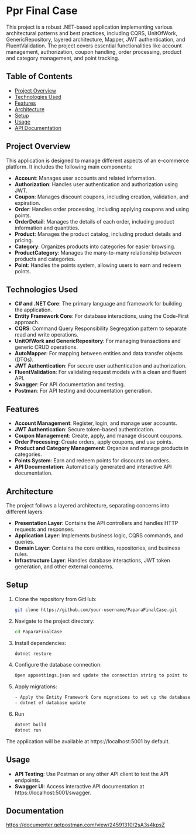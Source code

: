 
# Ppr Final Case

This project is a robust .NET-based application implementing various architectural patterns and best practices, including CQRS, UnitOfWork, GenericRepository, layered architecture, Mapper, JWT authentication, and FluentValidation. The project covers essential functionalities like account management, authorization, coupon handling, order processing, product and category management, and point tracking.

## Table of Contents

- [Project Overview](#project-overview)
- [Technologies Used](#technologies-used)
- [Features](#features)
- [Architecture](#architecture)
- [Setup](#setup)
- [Usage](#usage)
- [API Documentation](#documentation)

## Project Overview

This application is designed to manage different aspects of an e-commerce platform. It includes the following main components:

- **Account**: Manages user accounts and related information.
- **Authorization**: Handles user authentication and authorization using JWT.
- **Coupon**: Manages discount coupons, including creation, validation, and expiration.
- **Order**: Handles order processing, including applying coupons and using points.
- **OrderDetail**: Manages the details of each order, including product information and quantities.
- **Product**: Manages the product catalog, including product details and pricing.
- **Category**: Organizes products into categories for easier browsing.
- **ProductCategory**: Manages the many-to-many relationship between products and categories.
- **Point**: Handles the points system, allowing users to earn and redeem points.

## Technologies Used

- **C# and .NET Core**: The primary language and framework for building the application.
- **Entity Framework Core**: For database interactions, using the Code-First approach.
- **CQRS**: Command Query Responsibility Segregation pattern to separate read and write operations.
- **UnitOfWork and GenericRepository**: For managing transactions and generic CRUD operations.
- **AutoMapper**: For mapping between entities and data transfer objects (DTOs).
- **JWT Authentication**: For secure user authentication and authorization.
- **FluentValidation**: For validating request models with a clean and fluent API.
- **Swagger**: For API documentation and testing.
- **Postman**: For API testing and documentation generation.

## Features

- **Account Management**: Register, login, and manage user accounts.
- **JWT Authentication**: Secure token-based authentication.
- **Coupon Management**: Create, apply, and manage discount coupons.
- **Order Processing**: Create orders, apply coupons, and use points.
- **Product and Category Management**: Organize and manage products in categories.
- **Points System**: Earn and redeem points for discounts on orders.
- **API Documentation**: Automatically generated and interactive API documentation.

## Architecture

The project follows a layered architecture, separating concerns into different layers:

- **Presentation Layer**: Contains the API controllers and handles HTTP requests and responses.
- **Application Layer**: Implements business logic, CQRS commands, and queries.
- **Domain Layer**: Contains the core entities, repositories, and business rules.
- **Infrastructure Layer**: Handles database interactions, JWT token generation, and other external concerns.

## Setup

1. Clone the repository from GitHub:
   ```bash
   git clone https://github.com/your-username/PaparaFinalCase.git
2. Navigate to the project directory:
   ```bash
   cd PaparaFinalCase
3. Install dependencies:
    ```bash
    dotnet restore
4. Configure the database connection:
    ```bash
    Open appsettings.json and update the connection string to point to your database

5. Apply migrations:
    ```bash
    - Apply the Entity Framework Core migrations to set up the database schema.
    - dotnet ef database update
6. Run
    ```bash
    dotnet build
    dotnet run
The application will be available at https://localhost:5001 by default.

## Usage

- **API Testing**: Use Postman or any other API client to test the API endpoints.
- **Swagger UI**: Access interactive API documentation at https://localhost:5001/swagger.

## Documentation

https://documenter.getpostman.com/view/24591310/2sA3s4kpsZ
